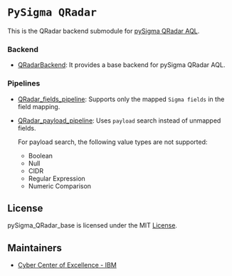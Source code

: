 # `PySigma QRadar`
This is the QRadar backend submodule for 
[pySigma QRadar AQL](https://github.com/IBM/pySigma-backend-QRadar-aql).

### Backend
- [QRadarBackend](sigma/backends/QRadar.py): It provides a base backend for pySigma 
  QRadar AQL.

### Pipelines
- [QRadar_fields_pipeline](sigma/pipelines/QRadarFields.py): Supports only the 
  mapped `Sigma fields` in the field 
mapping.
- [QRadar_payload_pipeline](sigma/pipelines/QRadarPayload.py): Uses `payload` search 
  instead of unmapped fields.

  For payload search, the following value types are not supported:
  - Boolean
  - Null
  - CIDR
  - Regular Expression
  - Numeric Comparison
  
## License
pySigma_QRadar_base is licensed under the MIT [License](./LICENSE).

## Maintainers
* [Cyber Center of Excellence - IBM](https://github.com/noaakl/)
